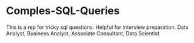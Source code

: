 # Comples-SQL-Queries
This is a rep for tricky sql questions. Helpful for Interview preparation. Data Analyst, Business Analyst, Associate Consultant, Data Scientist
